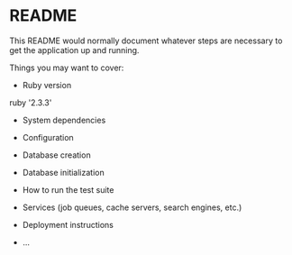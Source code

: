 # README

This README would normally document whatever steps are necessary to get the
application up and running.

Things you may want to cover:

* Ruby version

ruby '2.3.3'
* System dependencies

* Configuration

* Database creation

* Database initialization

* How to run the test suite

* Services (job queues, cache servers, search engines, etc.)

* Deployment instructions

* ...
